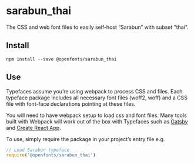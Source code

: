 
# sarabun_thai

The CSS and web font files to easily self-host “Sarabun” with subset "thai".

## Install

`npm install --save @openfonts/sarabun_thai`

## Use

Typefaces assume you’re using webpack to process CSS and files. Each typeface
package includes all necessary font files (woff2, woff) and a CSS file with
font-face declarations pointing at these files.

You will need to have webpack setup to load css and font files. Many tools built
with Webpack will work out of the box with Typefaces such as [Gatsby](https://github.com/gatsbyjs/gatsby)
and [Create React App](https://github.com/facebookincubator/create-react-app).

To use, simply require the package in your project’s entry file e.g.

```javascript
// Load Sarabun typeface
require('@openfonts/sarabun_thai')
```
